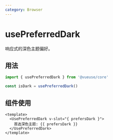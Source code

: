 ```yaml
---
category: Browser
---
```


# usePreferredDark

响应式的深色主题偏好。

## 用法

```ts
import { usePreferredDark } from '@vueuse/core'

const isDark = usePreferredDark()
```

## 组件使用

```vue
<template>
  <UsePreferredDark v-slot="{ prefersDark }">
    首选深色主题: {{ prefersDark }}
  </UsePreferredDark>
</template>
```
